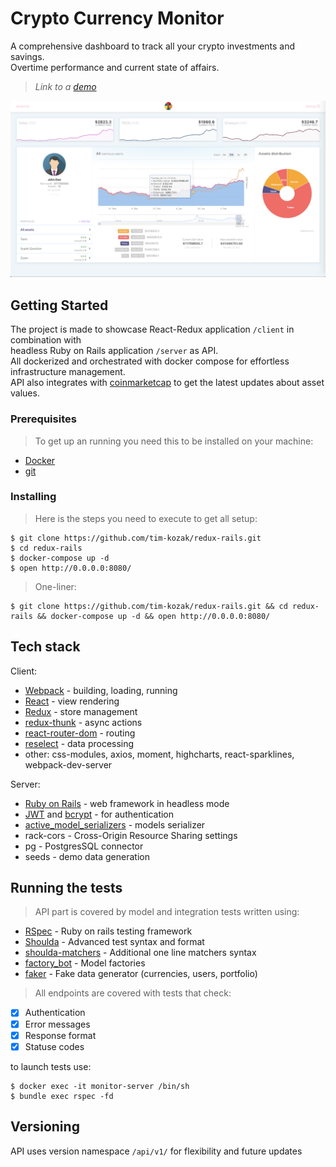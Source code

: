 # Crypto Currency Monitor

A comprehensive dashboard to track all your crypto investments and savings. <br/>
Overtime performance and current state of affairs.  
>*Link to a [demo](http://199.244.50.247:8080/)*

![preview](client/sample.png)

## Getting Started

The project is made to showcase React-Redux application `/client` in combination with <br/>headless Ruby on Rails application `/server` as API. <br/>
All dockerized and orchestrated with docker compose for effortless infrastructure management.<br/>
API also integrates with [coinmarketcap](https://coinmarketcap.com/) to get the latest updates about asset values.

### Prerequisites

>To get up an running you need this to be installed on your machine:
* [Docker](https://www.docker.com/)
* [git](https://git-scm.com/)

### Installing

> Here is the steps you need to execute to get all setup:

```
$ git clone https://github.com/tim-kozak/redux-rails.git
$ cd redux-rails
$ docker-compose up -d
$ open http://0.0.0.0:8080/
```
> One-liner:
```
$ git clone https://github.com/tim-kozak/redux-rails.git && cd redux-rails && docker-compose up -d && open http://0.0.0.0:8080/
```

## Tech stack

Client:
* [Webpack](https://webpack.js.org/) - building, loading, running
* [React](https://reactjs.org/) - view rendering
* [Redux](https://redux.js.org/) - store management
* [redux-thunk](https://github.com/reduxjs/redux-thunk) - async actions
* [react-router-dom](https://reacttraining.com/react-router/) - routing
* [reselect](https://github.com/reduxjs/reselect) - data processing
* other: css-modules, axios, moment, highcharts, react-sparklines, webpack-dev-server

Server:
* [Ruby on Rails](https://rubyonrails.org/) - web framework in headless mode
* [JWT](https://uk.wikipedia.org/wiki/JSON_Web_Token) and [bcrypt](https://github.com/codahale/bcrypt-ruby) - for authentication 
* [active_model_serializers](https://github.com/rails-api/active_model_serializers) - models serializer
* rack-cors - Cross-Origin Resource Sharing settings
* pg - PostgresSQL connector
* seeds - demo data generation 

## Running the tests

>API part is covered by model and integration tests written using:
* [RSpec](https://rspec.info/) - Ruby on rails testing framework
* [Shoulda](https://github.com/thoughtbot/shoulda) - Advanced test syntax and format
* [shoulda-matchers](https://github.com/thoughtbot/shoulda-matchers) - Additional one line matchers syntax    
* [factory_bot](https://github.com/thoughtbot/factory_bot) - Model factories 
* [faker](https://github.com/faker-ruby/faker) - Fake data generator (currencies, users, portfolio)

>All endpoints are covered with tests that check:
- [x] Authentication
- [x] Error messages
- [x] Response format
- [x] Statuse codes 

to launch tests use:
```
$ docker exec -it monitor-server /bin/sh
$ bundle exec rspec -fd
```

## Versioning

API uses version namespace `/api/v1/` for flexibility and future updates


